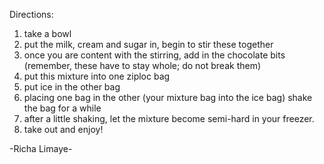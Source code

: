 Directions:
1. take a bowl
2. put the milk, cream and sugar in, begin to stir these together
3. once you are content with the stirring, add in the chocolate bits (remember, these have to stay whole; do not break them)
4. put this mixture into one ziploc bag
5. put ice in the other bag
6. placing one bag in the other (your mixture bag into the ice bag) shake the bag for a while
7. after a little shaking, let the mixture become semi-hard in your freezer. 
8. take out and enjoy!

-Richa Limaye-
